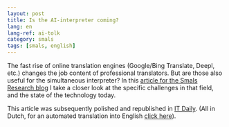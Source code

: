 ```yaml
---
layout: post
title: Is the AI-interpreter coming?
lang: en
lang-ref: ai-tolk
category: smals
tags: [smals, english]
---
```


The fast rise of online translation engines (Google/Bing Translate, Deepl, etc.) changes the job content of professional translators. But are those also useful for the simultaneous interpreter? In this [article for the Smals Research blog](https://www.smalsresearch.be/komt-de-ai-tolk-eraan/) I take a closer look at the specific challenges in that field, and the state of the technology today.

This article was subsequently polished and republished in [IT Daily](https://itdaily.be/blogs/data/computers-en-vertalingen-komt-de-ai-tolk-eraan/). (All in Dutch, for an automated translation into English [click here](https://translate.google.com/translate?sl=nl&tl=en&u=https://itdaily.be/blogs/data/computers-en-vertalingen-komt-de-ai-tolk-eraan/)).
